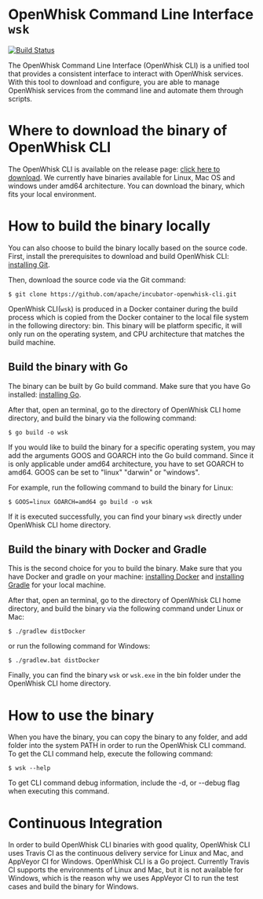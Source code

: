 # OpenWhisk Command Line Interface `wsk`
[![Build Status](https://travis-ci.org/apache/incubator-openwhisk-cli.svg?branch=master)](https://travis-ci.org/apache/incubator-openwhisk-cli)

The OpenWhisk Command Line Interface (OpenWhisk CLI) is a unified tool that provides a consistent interface to
interact with OpenWhisk services. With this tool to download and configure, you are able to manage OpenWhisk services
from the command line and automate them through scripts.


# Where to download the binary of OpenWhisk CLI

The OpenWhisk CLI is available on the release page: [click here to download](https://github.com/apache/incubator-openwhisk-cli/releases).
We currently have binaries available for Linux, Mac OS and windows under amd64 architecture. You can download the
binary, which fits your local environment.


# How to build the binary locally

You can also choose to build the binary locally based on the source code. First, install the prerequisites to 
download and build OpenWhisk CLI: [installing Git](https://git-scm.com/book/en/v2/Getting-Started-Installing-Git).

Then, download the source code via the Git command:

```
$ git clone https://github.com/apache/incubator-openwhisk-cli.git
```

OpenWhisk CLI(`wsk`) is produced in a Docker container during the build process which is copied from the
Docker container to the local file system in the following directory: bin. This binary will be platform
specific, it will only run on the operating system, and CPU architecture that matches the build machine.

## Build the binary with Go

The binary can be built by Go build command. Make sure that you have Go installed: [installing Go](https://golang.org/doc/install).

After that, open an terminal, go to the directory of OpenWhisk CLI home directory, and build the binary via
the following command:

```
$ go build -o wsk
```

If you would like to build the binary for a specific operating system, you may add the arguments GOOS and
GOARCH into the Go build command. Since it is only applicable under amd64 architecture, you have to set GOARCH
to amd64. GOOS can be set to "linux" "darwin" or "windows".

For example, run the following command to build the binary for Linux:

```
$ GOOS=linux GOARCH=amd64 go build -o wsk
```

If it is executed successfully, you can find your binary `wsk` directly under OpenWhisk CLI home directory.

## Build the binary with Docker and Gradle

This is the second choice for you to build the binary. Make sure that you have Docker and gradle on your machine:
[installing Docker](https://docs.docker.com/engine/installation/) and [installing Gradle](https://gradle.org/install) for your local machine.

After that, open an terminal, go to the directory of OpenWhisk CLI home directory, and
build the binary via the following command under Linux or Mac:

```
$ ./gradlew distDocker
```

or run the following command for Windows:

```
$ ./gradlew.bat distDocker
```

Finally, you can find the binary `wsk` or `wsk.exe` in the bin folder under the OpenWhisk CLI home directory.


# How to use the binary

When you have the binary, you can copy the binary to any folder, and add folder into the system PATH in order to
run the OpenWhisk CLI command. To get the CLI command help, execute the following command:

```
$ wsk --help
```

To get CLI command debug information, include the -d, or --debug flag when executing this command.


# Continuous Integration

In order to build OpenWhisk CLI binaries with good quality, OpenWhisk CLI uses Travis CI as the continuous
delivery service for Linux and Mac, and AppVeyor CI for Windows. OpenWhisk CLI is a Go project. Currently Travis
CI supports the environments of Linux and Mac, but it is not available for Windows, which is the reason why we
uses AppVeyor CI to run the test cases and build the binary for Windows.
